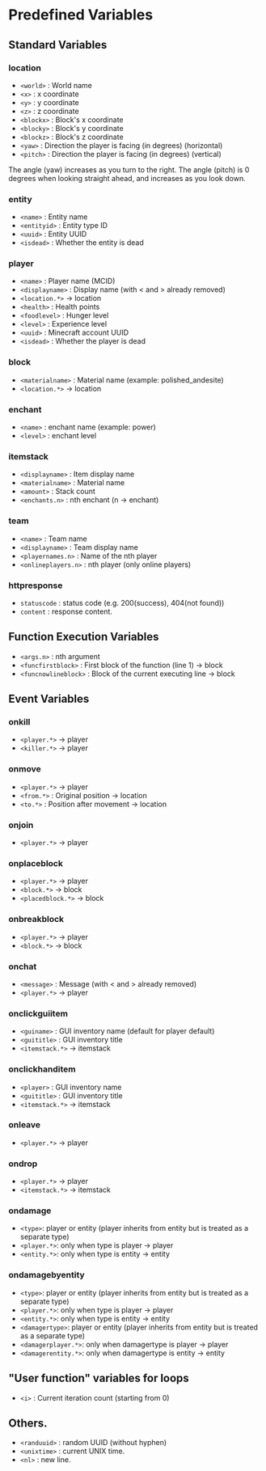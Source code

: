 # Predefined Variables
## Standard Variables
### location
- `<world>` : World name
- `<x>` : x coordinate
- `<y>` : y coordinate
- `<z>` : z coordinate
- `<blockx>` : Block's x coordinate
- `<blocky>` : Block's y coordinate
- `<blockz>` : Block's z coordinate
- `<yaw>` : Direction the player is facing (in degrees) (horizontal)
- `<pitch>` : Direction the player is facing (in degrees) (vertical)

The angle (yaw) increases as you turn to the right.
The angle (pitch) is 0 degrees when looking straight ahead, and increases as you look down.
### entity
- `<name>` : Entity name
- `<entityid>` : Entity type ID
- `<uuid>` : Entity UUID
- `<isdead>` : Whether the entity is dead
### player
- `<name>` : Player name (MCID)
- `<displayname>` : Display name (with \< and \> already removed)
- `<location.*>` -> location
- `<health>` : Health points
- `<foodlevel>` : Hunger level
- `<level>` : Experience level
- `<uuid>` : Minecraft account UUID
- `<isdead>` : Whether the player is dead
### block
- `<materialname>` : Material name (example: polished_andesite)
- `<location.*>` -> location
### enchant
- `<name>` : enchant name (example: power)
- `<level>` : enchant level
### itemstack
- `<displayname>` : Item display name
- `<materialname>` : Material name
- `<amount>` : Stack count
- `<enchants.n>` : nth enchant (n -> enchant)
### team
- `<name>` : Team name
- `<displayname>` : Team display name
- `<playernames.n>` : Name of the nth player
- `<onlineplayers.n>` : nth player (only online players)
### httpresponse
- `statuscode` : status code (e.g. 200(success), 404(not found))
- `content` : response content.
## Function Execution Variables
- `<args.n>` : nth argument
- `<funcfirstblock>` : First block of the function (line 1) -> block
- `<funcnowlineblock>` : Block of the current executing line -> block
## Event Variables
### onkill
- `<player.*>` -> player
- `<killer.*>` -> player
### onmove
- `<player.*>` -> player
- `<from.*>` : Original position -> location
- `<to.*>` : Position after movement -> location
### onjoin
- `<player.*>` -> player
### onplaceblock
- `<player.*>` -> player
- `<block.*>` -> block
- `<placedblock.*>` -> block
### onbreakblock
- `<player.*>` -> player
- `<block.*>` -> block
### onchat
- `<message>` : Message (with \< and \> already removed)
- `<player.*>` -> player
### onclickguiitem
- `<guiname>` : GUI inventory name (default for player default)
- `<guititle>` : GUI inventory title
- `<itemstack.*>` -> itemstack
### onclickhanditem
- `<player>` : GUI inventory name
- `<guititle>` : GUI inventory title
- `<itemstack.*>` -> itemstack
### onleave
- `<player.*>` -> player
### ondrop
- `<player.*>` -> player
- `<itemstack.*>` -> itemstack
### ondamage
- `<type>`: player or entity (player inherits from entity but is treated as a separate type)
- `<player.*>`: only when type is player -> player
- `<entity.*>`: only when type is entity -> entity
### ondamagebyentity
- `<type>`: player or entity (player inherits from entity but is treated as a separate type)
- `<player.*>`: only when type is player -> player
- `<entity.*>`: only when type is entity -> entity
- `<damagertype>`: player or entity (player inherits from entity but is treated as a separate type)
- `<damagerplayer.*>`: only when damagertype is player -> player
- `<damagerentity.*>`: only when damagertype is entity -> entity
## "User function" variables for loops
- `<i>` : Current iteration count (starting from 0)
## Others.
- `<randuuid>` : random UUID (without hyphen)
- `<unixtime>` : current UNIX time.
- `<nl>` : new line.